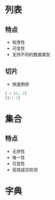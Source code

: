 # 列表
## 特点
* 有序性
* 可变性
* 支持不同的数据类型
## 切片
* 快速倒排
```python
l = [1, 2]
l[::-1]
```
# 集合
## 特点
* 无序性
* 唯一性
* 可变性
* 高效成员检测

# 字典
